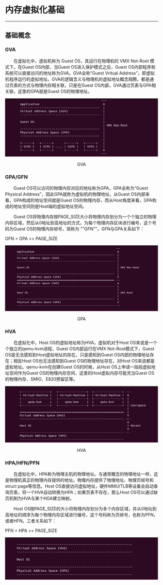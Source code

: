 # 内存虚拟化基础

---

## 基础概念



### GVA

&emsp;&emsp;在虚拟化中，虚拟机称为 Guest OS，其运行在物理机的 VMX  Not-Root 模式下。在Guest OS内部，当Guest OS进入保护模式之后，Guest OS内部程序和系统可以直接访问的地址称为GVA。GVA全称“Guest Vritual Address”，即虚拟机程序运行的虚拟地址。GVA的逻辑含义与物理机的虚拟地址概念翔腾，都是通过页表的方式与物理内存相关联，只是在Guest OS内部，GVA通过页表与GPA相关联，这里的GPA就是Guest OS的物理地址。

![1667027660385](image/%E5%86%85%E5%AD%98%E8%99%9A%E6%8B%9F%E5%8C%96%E5%9F%BA%E7%A1%80/1667027660385-1668515695801.png)

<center>GVA</center>

### GPA/GFN

&emsp;&emsp;Guest OS可以访问的物理内存对应的地址称为GPA，GPA全称为“Guest Physical Address”，因此GPA就称为虚拟机的物理地址，从Guest OS内部来看，GPA构成的地址空间就是Guest OS的物理内存，而从Host角度来看，GPA构成的地址空间则是Host端的虚拟地址空间。

&emsp;&emsp;Guest OS将物理内存按PAGE_SIZE大小将物理内存划分为一个个独立的物理内存区域，然后从0地址到高地址的方式，为每个物理内存区块进行编号，这个号码为Guest OS的物理内存帧号，简称为 ""GFN""，GFN与GPA关系如下：

GFN = GPA >> PAGE_SIZE

![1667028690610](image/%E5%86%85%E5%AD%98%E8%99%9A%E6%8B%9F%E5%8C%96%E5%9F%BA%E7%A1%80/1667028690610-1668515695801.png)

<center>GPA</center>

### HVA

&emsp;&emsp;在虚拟化中，Host OS的虚拟地址称为HVA，虚拟机对于Host OS来说是一个个独立的qemu-kvm进程，Guest OS内部运行在VMX Not-Root模式下，Guest OS是无法感知到Host虚拟地址的存在，只是感知到Guest OS内部的物理地址存在；相反Host OS也无法感知到Guest OS的物理地址存在，对Host OS来说都是虚拟地址。qemu-kvm在创建Guest OS的时候，从Host OS上申请一段段虚拟地址空间作为Guest OS的物理内存空间，这里的Host虚拟内存可能充当Guest OS的物理内存、SMIO、E820预留区等。

![1667029405828](image/%E5%86%85%E5%AD%98%E8%99%9A%E6%8B%9F%E5%8C%96%E5%9F%BA%E7%A1%80/1667029405828-1668515695801.png)

<center>HVA</center>

### HPA/HFN/PFN

&emsp;&emsp;在虚拟化中，HPA称为物理主机的物理地址。与通常概念的物理地址一样，这是物理机真正的物理内存提供的地址。物理内存提供了物理地址、物理页帧号和struct page等信息。Host OS直接访问虚拟地址，硬件MMU/TLB等设备会自动查询页表，将一个HVA自动转换为HPA；如果页表不存在，那么Host OS可以通过缺页机制为HVA与某个HGA建立映射。

&emsp;&emsp;Host OS按PAGE_SIZE的大小将物理内存划分为多个内存区域，并从0地址到高地址的顺序为每个物理内存区域进行编号，这个号码称为页帧号，也称为PFN，或者HFN。三者关系如下：

PFN = HPA >> PAGE_SIZE

![1667030191471](image/%E5%86%85%E5%AD%98%E8%99%9A%E6%8B%9F%E5%8C%96%E5%9F%BA%E7%A1%80/1667030191471-1668515695802.png)

